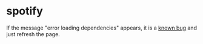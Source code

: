 # spotify

If the message "error loading dependencies" appears, it is a [known bug](https://github.com/plotly/dash/issues/125) and just refresh the page.
